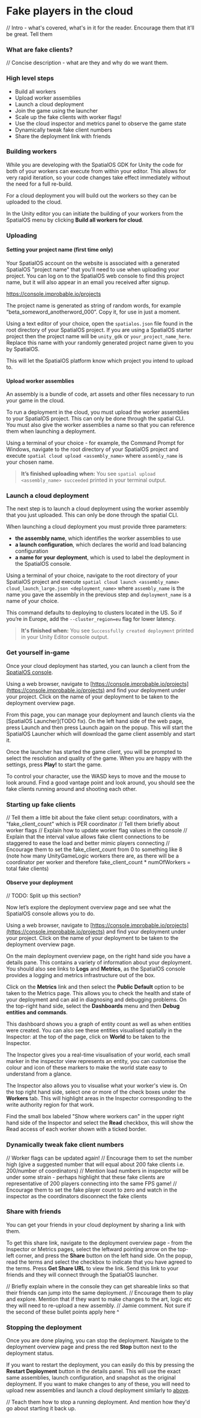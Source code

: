 # Fake players in the cloud

// Intro - what's covered, what's in it for the reader. Encourage them that it'll be great. Tell them

### What are fake clients?

// Concise description - what are they and why do we want them.

### High level steps

* Build all workers
* Upload worker assemblies
* Launch a cloud deployment
* Join the game using the launcher
* Scale up the fake clients with worker flags!
* Use the cloud inspector and metrics panel to observe the game state
* Dynamically tweak fake client numbers
* Share the deployment link with friends

### Building workers

While you are developing with the SpatialOS GDK for Unity the code for both of your workers can execute from within your editor. This allows for very rapid iteration, so your code changes take effect immediately without the need for a full re-build.

For a cloud deployment you will build out the workers so they can be uploaded to the cloud.

In the Unity editor you can initiate the building of your workers from the SpatialOS menu by clicking **Build all workers for cloud**.

### Uploading

#### Setting your project name (first time only)

Your SpatialOS account on the website is associated with a generated SpatialOS "project name" that you'll need to use when uploading your project. You can log on to the SpatialOS web console to find this project name, but it will also appear in an email you received after signup.

https://console.improbable.io/projects

The project name is generated as string of random words, for example “beta_someword_anotherword_000”. Copy it, for use in just a moment.

Using a text editor of your choice, open the `spatialos.json` file found in the root directory of your SpatialOS project. If you are using a SpatialOS starter project then the project name will be `unity_gdk` or `your_project_name_here`. Replace this name with your randomly generated project name given to you by SpatialOS.

This will let the SpatialOS platform know which project you intend to upload to.

#### Upload worker assemblies

An assembly is a bundle of code, art assets and other files necessary to run your game in the cloud.

To run a deployment in the cloud, you must upload the worker assemblies to your SpatialOS project. This can only be done through the spatial CLI. You must also give the worker assemblies a name so that you can reference them when launching a deployment.

Using a terminal of your choice - for example, the Command Prompt for Windows, navigate to the root directory of your SpatialOS project and execute `spatial cloud upload <assembly_name>` where `assembly_name` is your chosen name.

> **It’s finished uploading when:** You see `spatial upload <assembly_name> succeeded` printed in your terminal output.

### Launch a cloud deployment

The next step is to launch a cloud deployment using the worker assembly that you just uploaded. This can only be done through the spatial CLI.

When launching a cloud deployment you must provide three parameters:

* **the assembly name**, which identifies the worker assemblies to use
* **a launch configuration**, which declares the world and load balancing configuration
* **a name for your deployment**, which is used to label the deployment in the SpatialOS console.

Using a terminal of your choice, navigate to the root directory of your SpatialOS project and execute `spatial cloud launch <assembly_name> cloud_launch_large.json <deployment_name>` where `assembly_name` is the name you gave the assembly in the previous step and `deployment_name` is a name of your choice.

This command defaults to deploying to clusters located in the US. So if you’re in Europe, add the `--cluster_region=eu` flag for lower latency.

> **It's finished when:** You see `Successfully created deployment` printed in your Unity Editor console output.

### Get yourself in-game

Once your cloud deployment has started, you can launch a client from the [SpatialOS console](https://console.improbable.io/projects).

Using a web browser, navigate to [https://console.improbable.io/projects](https://console.improbable.io/projects) and find your deployment under your project. Click on the name of your deployment to be taken to the deployment overview page.

From this page, you can manage your deployment and launch clients via the [SpatialOS Launcher](TODO fix). On the left hand side of the web page, press Launch and then press Launch again on the popup. This will start the SpatialOS Launcher which will download the game client assembly and start it.

Once the launcher has started the game client, you will be prompted to select the resolution and quality of the game. When you are happy with the settings, press **Play!** to start the game.

To control your character, use the WASD keys to move and the mouse to look around. Find a good vantage point and look around, you should see the fake clients running around and shooting each other.
### Starting up fake clients

// Tell them a little bit about the fake client setup: coordinators, with a "fake_client_count" which is PER coordinator
// Tell them briefly about worker flags
// Explain how to update worker flag values in the console
// Explain that the interval value allows fake client connections to be staggered to ease the load and better mimic players connecting
// Encourage them to set the fake_client_count from 0 to something like 8 (note how many UnityGameLogic workers there are, as there will be a coordinator per worker and therefore fake_client_count * numOfWorkers = total fake clients)

#### Observe your deployment

// TODO: Split up this section?

Now let’s explore the deployment overview page and see what the SpatialOS console allows you to do.

Using a web browser, navigate to [https://console.improbable.io/projects](https://console.improbable.io/projects) and find your deployment under your project. Click on the name of your deployment to be taken to the deployment overview page.

On the main deployment overview page, on the right hand side you have a details pane. This contains a variety of information about your deployment. You should also see links to **Logs** and **Metrics**, as the SpatialOS console provides a logging and metrics infrastructure out of the box.

Click on the **Metrics** link and then select the **Public Default** option to be taken to the Metrics page. This allows you to check the health and state of your deployment and can aid in diagnosing and debugging problems. On the top-right hand side, select the  **Dashboards** menu and then **Debug entities and commands**.

This dashboard shows you a graph of entity count as well as when entities were created. You can also see these entities visualised spatially in the Inspector: at the top of the page, click on **World** to be taken to the Inspector.

The Inspector gives you a real-time visualisation of your world, each small marker in the inspector view represents an entity, you can customise the colour and icon of these markers to make the world state easy to understand from a glance.

The Inspector also allows you to visualise what your worker's view is. On the top right hand side, select one or more of the check boxes under the **Workers** tab. This will highlight areas in the Inspector corresponding to the write authority region for that work.

Find the small box labeled "Show where workers can" in the upper right hand side of the Inspector and select the **Read** checkbox, this will show the Read access of each worker shown with a ticked border.

### Dynamically tweak fake client numbers

// Worker flags can be updated again!
// Encourage them to set the number high (give a suggested number that will equal about 200 fake clients i.e. 200/number of coordinators)
// Mention load numbers in inspector will be under some strain - perhaps highlight that these fake clients are representative of 200 players connecting into the same FPS game!
// Encourage them to set the fake player count to zero and watch in the inspector as the coordinators disconnect the fake clients

### Share with friends

You can get your friends in your cloud deployment by sharing a link with them.

To get this share link, navigate to the deployment overview page - from the Inspector or Metrics pages, select the leftward pointing arrow on the top-left corner, and press the **Share** button on the left hand side. On the popup, read the terms and select the checkbox to indicate that you have agreed to the terms. Press **Get Share URL** to view the link. Send this link to your friends and they will connect through the SpatialOS launcher.

// Briefly explain where in the console they can get shareable links so that their friends can jump into the same deployment.
// Encourage them to play and explore. Mention that if they want to make changes to the art, logic etc they will need to re-upload a new assembly.
// Jamie comment. Not sure if the second of these bullet points apply here ^

### Stopping the deployment

Once you are done playing, you can stop the deployment. Navigate to the deployment overview page and press the red **Stop** button next to the deployment status.

If you want to restart the deployment, you can easily do this by pressing the **Restart Deployment** button in the details panel. This will use the exact same assemblies, launch configuration, and snapshot as the original deployment. If you want to make changes to any of these, you will need to upload new assemblies and launch a cloud deployment similarly to [above](#launch-a-cloud-deployment).

// Teach them how to stop a running deployment. And mention how they'd go about starting it back up.